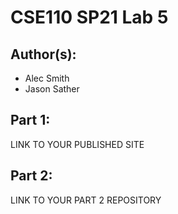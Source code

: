 # CSE110 SP21 Lab 5

## Author(s):
- Alec Smith 
- Jason Sather 

## Part 1:

LINK TO YOUR PUBLISHED SITE

## Part 2:

LINK TO YOUR PART 2 REPOSITORY